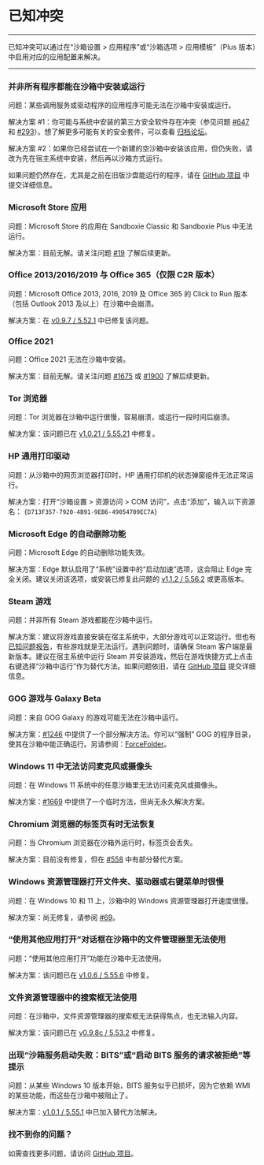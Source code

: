 # 已知冲突

* * *
已知冲突可以通过在“沙箱设置 > 应用程序”或“沙箱选项 > 应用模板”（Plus 版本）中启用对应的应用配置来解决。
* * *

### 并非所有程序都能在沙箱中安装或运行

问题：某些调用服务或驱动程序的应用程序可能无法在沙箱中安装或运行。

解决方案 #1：你可能与系统中安装的第三方安全软件存在冲突（参见问题 [#647](https://github.com/sandboxie-plus/Sandboxie/issues/647) 和 [#293](https://github.com/sandboxie-plus/Sandboxie/issues/293)）。想了解更多可能有关的安全套件，可以查看 [归档论坛](https://sandboxie-website-archive.github.io/www.sandboxie.com/old-forums/viewtopica726a726.html?f=11&t=21539)。

解决方案 #2：如果你已经尝试在一个新建的空沙箱中安装该应用，但仍失败，请改为先在宿主系统中安装，然后再以沙箱方式运行。

如果问题仍然存在，尤其是之前在旧版沙盘能运行的程序，请在 [GitHub 项目](https://github.com/sandboxie-plus/Sandboxie/issues) 中提交详细信息。

### Microsoft Store 应用

问题：Microsoft Store 的应用在 Sandboxie Classic 和 Sandboxie Plus 中无法运行。

解决方案：目前无解。请关注问题 [#19](https://github.com/sandboxie-plus/Sandboxie/issues/19) 了解后续更新。

### Office 2013/2016/2019 与 Office 365（仅限 C2R 版本）

问题：Microsoft Office 2013, 2016, 2019 及 Office 365 的 Click to Run 版本（包括 Outlook 2013 及以上）在沙箱中会崩溃。

解决方案：在 [v0.9.7 / 5.52.1](https://github.com/sandboxie-plus/Sandboxie/releases/tag/0.9.7) 中已修复该问题。

### Office 2021

问题：Office 2021 无法在沙箱中安装。

解决方案：目前无解。请关注问题 [#1675](https://github.com/sandboxie-plus/Sandboxie/issues/1675) 或 [#1900](https://github.com/sandboxie-plus/Sandboxie/issues/1900) 了解后续更新。

### Tor 浏览器

问题：Tor 浏览器在沙箱中运行很慢，容易崩溃，或运行一段时间后崩溃。

解决方案：该问题已在 [v1.0.21 / 5.55.21](https://github.com/sandboxie-plus/Sandboxie/releases/tag/1.0.21) 中修复。

### HP 通用打印驱动

问题：从沙箱中的网页浏览器打印时，HP 通用打印机的状态弹窗组件无法正常运行。

解决方案：打开“沙箱设置 > 资源访问 > COM 访问”，点击“添加”，输入以下资源名：
`{D713F357-7920-4B91-9EB6-49054709EC7A}`

### Microsoft Edge 的自动删除功能

问题：Microsoft Edge 的自动删除功能失效。

解决方案：Edge 默认启用了“系统”设置中的“启动加速”选项，这会阻止 Edge 完全关闭。建议关闭该选项，或安装已修复此问题的 [v1.1.2 / 5.56.2](https://github.com/sandboxie-plus/Sandboxie/releases/tag/v1.1.2) 或更高版本。

### Steam 游戏

问题：并非所有 Steam 游戏都能在沙箱中运行。

解决方案：建议将游戏直接安装在宿主系统中，大部分游戏可以正常运行。但也有[已知问题报告](https://github.com/sandboxie-plus/Sandboxie/labels/game%20issue)，有些游戏就是无法运行。遇到问题时，请确保 Steam 客户端是最新版本。建议在宿主系统中运行 Steam 并安装游戏，然后在游戏快捷方式上点击右键选择“沙箱中运行”作为替代方法。如果问题依旧，请在 [GitHub 项目](https://github.com/sandboxie-plus/Sandboxie/issues) 提交详细信息。

### GOG 游戏与 Galaxy Beta

问题：来自 GOG Galaxy 的游戏可能无法在沙箱中运行。

解决方案：[#1246](https://github.com/sandboxie-plus/Sandboxie/issues/1246) 中提供了一个部分解决方法。你可以“强制” GOG 的程序目录，使其在沙箱中能正确运行。另请参阅：[ForceFolder](ForceFolder.md)。

### Windows 11 中无法访问麦克风或摄像头

问题：在 Windows 11 系统中的任意沙箱里无法访问麦克风或摄像头。

解决方案：[#1669](https://github.com/sandboxie-plus/Sandboxie/issues/1669) 中提供了一个临时方法，但尚无永久解决方案。

### Chromium 浏览器的标签页有时无法恢复

问题：当 Chromium 浏览器在沙箱外运行时，标签页会丢失。

解决方案：目前没有修复，但在 [#558](https://github.com/sandboxie-plus/Sandboxie/issues/558) 中有部分替代方案。

### Windows 资源管理器打开文件夹、驱动器或右键菜单时很慢

问题：在 Windows 10 和 11 上，沙箱中的 Windows 资源管理器打开速度很慢。

解决方案：尚无修复，请参阅 [#69](https://github.com/sandboxie-plus/Sandboxie/issues/69)。

### “使用其他应用打开”对话框在沙箱中的文件管理器里无法使用

问题：“使用其他应用打开”功能在沙箱中无法使用。

解决方案：该问题已在 [v1.0.6 / 5.55.6](https://github.com/sandboxie-plus/Sandboxie/releases/tag/1.0.6) 中修复。

### 文件资源管理器中的搜索框无法使用

问题：在沙箱中，文件资源管理器的搜索框无法获得焦点，也无法输入内容。

解决方案：该问题已在 [v0.9.8c / 5.53.2](https://github.com/sandboxie-plus/Sandboxie/releases/tag/0.9.8c) 中修复。

### 出现“沙箱服务启动失败：BITS”或“启动 BITS 服务的请求被拒绝”等提示

问题：从某些 Windows 10 版本开始，BITS 服务似乎已损坏，因为它依赖 WMI 的某些功能，而这些在沙箱中被阻止了。

解决方案：[v1.0.1 / 5.55.1](https://github.com/sandboxie-plus/Sandboxie/releases/tag/1.0.1) 中已加入替代方法解决。

### 找不到你的问题？

如需查找更多问题，请访问 [GitHub 项目](https://github.com/sandboxie-plus/Sandboxie)。
